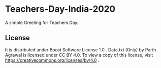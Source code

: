 # Teachers-Day-India-2020

A simple Greeting for Teachers Day.

## License
It is distributed under Boost Software License 1.0 .
Data.txt (Only) by Parth Agrawal is licensed under CC BY 4.0. To view a copy of this license, visit https://creativecommons.org/licenses/by/4.0 .
